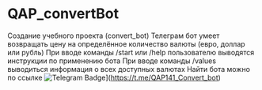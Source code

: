 # QAP_convertBot
Создание учебного проекта (convert_bot)
Телеграм бот умеет возвращать цену на определённое количество валюты (евро, доллар или рубль)
При вводе команды /start или /help пользователю выводятся инструкции по применению бота
При вводе команды /values выводиться информация о всех доступных валютах
Найти бота можно по ссылке ![Telegram Badge](https://img.shields.io/badge/-Convert_bot-blue?style=flat&logo=Telegram&logoColor=white)](https://t.me/QAP141_Convert_bot)
